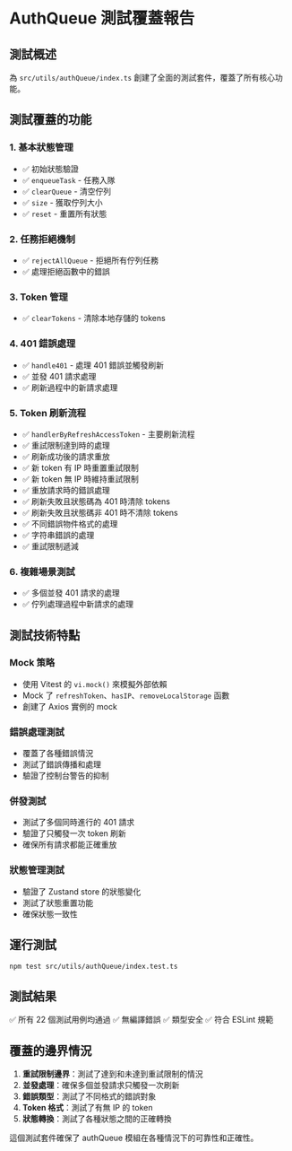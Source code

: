 # AuthQueue 測試覆蓋報告

## 測試概述

為 `src/utils/authQueue/index.ts` 創建了全面的測試套件，覆蓋了所有核心功能。

## 測試覆蓋的功能

### 1. 基本狀態管理
- ✅ 初始狀態驗證
- ✅ `enqueueTask` - 任務入隊
- ✅ `clearQueue` - 清空佇列
- ✅ `size` - 獲取佇列大小
- ✅ `reset` - 重置所有狀態

### 2. 任務拒絕機制
- ✅ `rejectAllQueue` - 拒絕所有佇列任務
- ✅ 處理拒絕函數中的錯誤

### 3. Token 管理
- ✅ `clearTokens` - 清除本地存儲的 tokens

### 4. 401 錯誤處理
- ✅ `handle401` - 處理 401 錯誤並觸發刷新
- ✅ 並發 401 請求處理
- ✅ 刷新過程中的新請求處理

### 5. Token 刷新流程
- ✅ `handlerByRefreshAccessToken` - 主要刷新流程
- ✅ 重試限制達到時的處理
- ✅ 刷新成功後的請求重放
- ✅ 新 token 有 IP 時重置重試限制
- ✅ 新 token 無 IP 時維持重試限制
- ✅ 重放請求時的錯誤處理
- ✅ 刷新失敗且狀態碼為 401 時清除 tokens
- ✅ 刷新失敗且狀態碼非 401 時不清除 tokens
- ✅ 不同錯誤物件格式的處理
- ✅ 字符串錯誤的處理
- ✅ 重試限制遞減

### 6. 複雜場景測試
- ✅ 多個並發 401 請求的處理
- ✅ 佇列處理過程中新請求的處理

## 測試技術特點

### Mock 策略
- 使用 Vitest 的 `vi.mock()` 來模擬外部依賴
- Mock 了 `refreshToken`、`hasIP`、`removeLocalStorage` 函數
- 創建了 Axios 實例的 mock

### 錯誤處理測試
- 覆蓋了各種錯誤情況
- 測試了錯誤傳播和處理
- 驗證了控制台警告的抑制

### 併發測試
- 測試了多個同時進行的 401 請求
- 驗證了只觸發一次 token 刷新
- 確保所有請求都能正確重放

### 狀態管理測試
- 驗證了 Zustand store 的狀態變化
- 測試了狀態重置功能
- 確保狀態一致性

## 運行測試

```bash
npm test src/utils/authQueue/index.test.ts
```

## 測試結果

✅ 所有 22 個測試用例均通過
✅ 無編譯錯誤
✅ 類型安全
✅ 符合 ESLint 規範

## 覆蓋的邊界情況

1. **重試限制邊界**：測試了達到和未達到重試限制的情況
2. **並發處理**：確保多個並發請求只觸發一次刷新
3. **錯誤類型**：測試了不同格式的錯誤對象
4. **Token 格式**：測試了有無 IP 的 token
5. **狀態轉換**：測試了各種狀態之間的正確轉換

這個測試套件確保了 authQueue 模組在各種情況下的可靠性和正確性。
